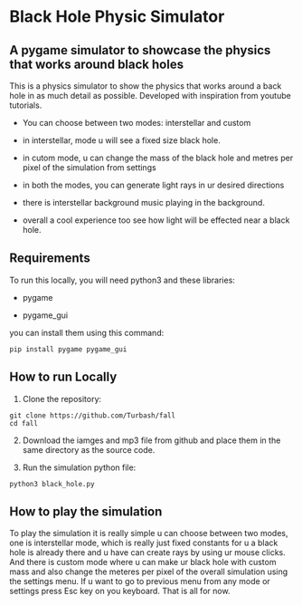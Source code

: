 # Black Hole Physic Simulator

## A pygame simulator to showcase the physics that works around black holes

This is a physics simulator to show the physics that works around a back hole in as much detail as possible. Developed with inspiration from youtube tutorials.

- You can choose between two modes: interstellar and custom

- in interstellar, mode u will see a fixed size black hole.

- in cutom mode, u can change the mass of the black hole and metres per pixel of the simulation from settings

- in both the modes, you can generate light rays in ur desired directions

- there is interstellar background music playing in the background.

- overall a cool experience too see how light will be effected near a black hole.

## Requirements

To run this locally, you will need python3 and these libraries:

- pygame

- pygame_gui

you can install them using this command:

```
pip install pygame pygame_gui
```

## How to run Locally

1. Clone the repository:

```
git clone https://github.com/Turbash/fall
cd fall
```

2. Download the iamges and mp3 file from github and place them in the same directory as the source code.

3. Run the simulation python file:

```
python3 black_hole.py
```

## How to play the simulation

To play the simulation it is really simple u can choose between two modes, one is interstellar mode, which is really just fixed constants for u a black hole is already there and u have can create rays by using ur mouse clicks. And there is custom mode where u can make ur black hole with custom mass and also change the meteres per pixel of the overall simulation using the settings menu. If u want to go to previous menu from any mode or settings press Esc key on you keyboard. That is all for now.